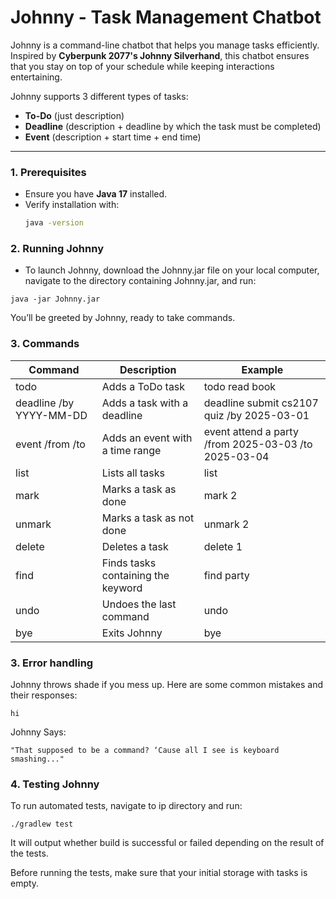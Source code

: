 # Johnny - Task Management Chatbot

Johnny is a command-line chatbot that helps you manage tasks efficiently. Inspired by **Cyberpunk 2077's Johnny Silverhand**, this chatbot ensures that you stay on top of your schedule while keeping interactions entertaining.

Johnny supports 3 different types of tasks:

* **To-Do** (just description)
* **Deadline** (description + deadline by which the task must be completed)
* **Event** (description + start time + end time)

---

### **1. Prerequisites**
- Ensure you have **Java 17** installed.
- Verify installation with:
  ```sh
  java -version

### **2. Running Johnny**
- To launch Johnny, download the Johnny.jar file on your local computer, navigate to the directory containing Johnny.jar, and run:
```angular2html
java -jar Johnny.jar
```
You’ll be greeted by Johnny, ready to take commands.

### **3. Commands**
Command | Description            |Example
|----------|------------------------|----------|
todo <task>| Adds a ToDo task       |todo read book 
deadline <task> /by YYYY-MM-DD| Adds a task with a deadline |deadline submit cs2107 quiz /by 2025-03-01
event <task> /from <date> /to <date>| Adds an event with a time range |event attend a party /from 2025-03-03 /to 2025-03-04
list| Lists all tasks        |list
mark <task number>| Marks a task as done   |mark 2
unmark <task number>|Marks a task as not done|unmark 2
delete <task number>|	Deletes a task|delete 1
find <keyword>|Finds tasks containing the keyword|find party
undo|	Undoes the last command|undo
bye|Exits Johnny|bye

### **3. Error handling**
Johnny throws shade if you mess up. Here are some common mistakes and their responses:
```angular2html
hi
```
Johnny Says:
```
"That supposed to be a command? ‘Cause all I see is keyboard smashing..."
```

### **4. Testing Johnny**
To run automated tests, navigate to ip directory and run:
```angular2html
./gradlew test
```
It will output whether build is successful or failed depending on the result of the tests.

Before running the tests, make sure that your initial storage with tasks is empty.


